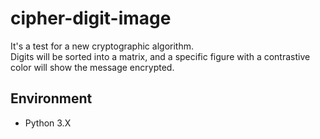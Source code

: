 # cipher-digit-image

It's a test for a new cryptographic algorithm.<br>
Digits will be sorted into a matrix, and a specific figure with a contrastive color will show the message encrypted.<br>

## Environment

* Python 3.X